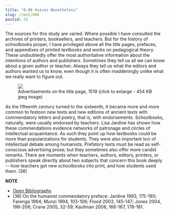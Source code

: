 ```yaml
---
title: "0.06 Voices Nonetheless"
slug: /text/006
postid: 33
---
```

The sources for this study are varied. Where possible I have consulted the archives of printers, booksellers, and teachers. But for the history of schoolbooks proper, I have privileged above all the title pages, prefaces, and appendixes of printed textbooks and works on pedagogical theory. These undoubtedly offer the most authoritative information about the intentions of authors and publishers. Sometimes they tell us all we can know about a given author or teacher. Always they tell us what the editors and authors wanted us to know, even though it is often maddeningly unlike what we really want to figure out.


<figure class="mkdn-figure">
    <div onClick="createLightbox('/images_full/0.00_Introduction/Case-X-67.548,-Omnia-opera-Antonii-Mancinelli-Veliterni-,-pg-DETAIL.jpg','Advertisements on the title page, 1519 (click to enlarge - 454 KB jpeg image)')" class="mkdn-image-link" id="lbimage">
    <img class="mkdn-image" src="/images_full/0.00_Introduction/Case-X-67.548,-Omnia-opera-Antonii-Mancinelli-Veliterni-,-pg-DETAIL.jpg" />
    <figcaption class="mkdn-figcaption">Advertisements on the title page, 1519 (click to enlarge - 454 KB jpeg image)</figcaption>
    </div>
</figure>

As the fifteenth century turned to the sixteenth, it became more and more common to festoon new texts and new editions of ancient texts with commendatory letters and poetry, that is, with endorsements. Schoolbooks, naturally, were usually endorsed by teachers. Lisa Jardine has shown how these commendations evidence networks of patronage and circles of intellectual acquaintance. As such they point up how textbooks could be more than popularizations for students. They were also important loci of intellectual debate among humanists. Prefatory texts must be read as self-conscious advertising prose; but they sometimes also offer more candid remarks. There are moments when teachers, authors, editors, printers, or publishers speak directly about two subjects that concern this book deeply -- how teachers got new schoolbooks into print, and how students used them. (36)

**NOTE**
* [Open Bibliography](/bibliography.pdf)
* (36) On the humanist commendatory preface: Jardine 1993, 175-180; Farenga 1994; Munzi 1994, 103-106; Flood 2003, 145-147; Jones 2004, 196-206; Crane 2005, 32-59; Kaufman 2006, 166-167, 178-181.
